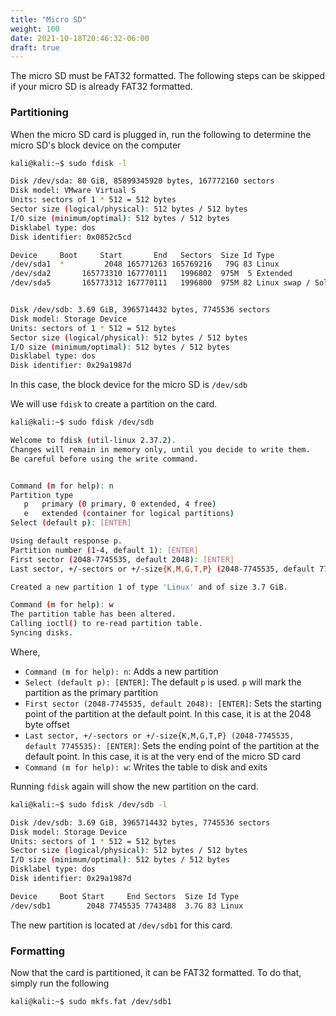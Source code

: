 ```yaml
---
title: "Micro SD"
weight: 100
date: 2021-10-18T20:46:32-06:00
draft: true
---
```


The micro SD must be FAT32 formatted. The following steps can be skipped if your micro SD is already FAT32 formatted.

### Partitioning
When the micro SD card is plugged in, run the following to determine the micro SD's block device on the computer
```sh
kali@kali:~$ sudo fdisk -l

Disk /dev/sda: 80 GiB, 85899345920 bytes, 167772160 sectors
Disk model: VMware Virtual S
Units: sectors of 1 * 512 = 512 bytes
Sector size (logical/physical): 512 bytes / 512 bytes
I/O size (minimum/optimal): 512 bytes / 512 bytes
Disklabel type: dos
Disk identifier: 0x0852c5cd

Device     Boot     Start       End   Sectors  Size Id Type
/dev/sda1  *         2048 165771263 165769216   79G 83 Linux
/dev/sda2       165773310 167770111   1996802  975M  5 Extended
/dev/sda5       165773312 167770111   1996800  975M 82 Linux swap / Solaris


Disk /dev/sdb: 3.69 GiB, 3965714432 bytes, 7745536 sectors
Disk model: Storage Device  
Units: sectors of 1 * 512 = 512 bytes
Sector size (logical/physical): 512 bytes / 512 bytes
I/O size (minimum/optimal): 512 bytes / 512 bytes
Disklabel type: dos
Disk identifier: 0x29a1987d
```

In this case, the block device for the micro SD is `/dev/sdb`

We will use `fdisk` to create a partition on the card.
```sh
kali@kali:~$ sudo fdisk /dev/sdb

Welcome to fdisk (util-linux 2.37.2).
Changes will remain in memory only, until you decide to write them.
Be careful before using the write command.


Command (m for help): n
Partition type
   p   primary (0 primary, 0 extended, 4 free)
   e   extended (container for logical partitions)
Select (default p): [ENTER]

Using default response p.
Partition number (1-4, default 1): [ENTER]
First sector (2048-7745535, default 2048): [ENTER]
Last sector, +/-sectors or +/-size{K,M,G,T,P} (2048-7745535, default 7745535): [ENTER]

Created a new partition 1 of type 'Linux' and of size 3.7 GiB.

Command (m for help): w
The partition table has been altered.
Calling ioctl() to re-read partition table.
Syncing disks.

```
Where,
- `Command (m for help): n`: Adds a new partition
- `Select (default p): [ENTER]`: The default `p` is used. `p` will mark the partition as the primary partition
- `First sector (2048-7745535, default 2048): [ENTER]`: Sets the starting point of the partition at the default point. In this case, it is at the 2048 byte offset
- `Last sector, +/-sectors or +/-size{K,M,G,T,P} (2048-7745535, default 7745535): [ENTER]`: Sets the ending point of the partition at the default point. In this case, it is at the very end of the micro SD card
- `Command (m for help): w`: Writes the table to disk and exits

Running `fdisk` again will show the new partition on the card.
```sh
kali@kali:~$ sudo fdisk /dev/sdb -l

Disk /dev/sdb: 3.69 GiB, 3965714432 bytes, 7745536 sectors
Disk model: Storage Device  
Units: sectors of 1 * 512 = 512 bytes
Sector size (logical/physical): 512 bytes / 512 bytes
I/O size (minimum/optimal): 512 bytes / 512 bytes
Disklabel type: dos
Disk identifier: 0x29a1987d

Device     Boot Start     End Sectors  Size Id Type
/dev/sdb1        2048 7745535 7743488  3.7G 83 Linux
```
The new partition is located at `/dev/sdb1` for this card.

### Formatting
Now that the card is partitioned, it can be FAT32 formatted. To do that, simply run the following
```sh
kali@kali:~$ sudo mkfs.fat /dev/sdb1
```
